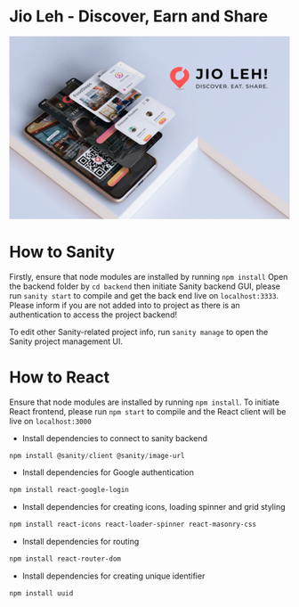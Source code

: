 # Jio Leh - Discover, Earn and Share
![alt_text](https://github.com/Dev317/jioleh/blob/main/jioleh%20splash.png)

# How to Sanity
Firstly, ensure that node modules are installed by running `npm install`
Open the backend folder by `cd backend` then initiate Sanity backend GUI, please run `sanity start` to compile and get the back end live on `localhost:3333`.
Please inform if you are not added into to project as there is an authentication to access the project backend!

To edit other Sanity-related project info, run `sanity manage` to open the Sanity project management UI.


# How to React
Ensure that node modules are installed by running `npm install`. To initiate React frontend, please run `npm start` to compile and the React client will be live on `localhost:3000`

- Install dependencies to connect to sanity backend

```powershell
npm install @sanity/client @sanity/image-url
```

- Install dependencies for Google authentication

```powershell
npm install react-google-login 
```

- Install dependencies for creating icons, loading spinner and grid styling

```powershell
npm install react-icons react-loader-spinner react-masonry-css
```

- Install dependencies for routing

```powershell
npm install react-router-dom
```

- Install dependencies for creating unique identifier

```powershell
npm install uuid
```

